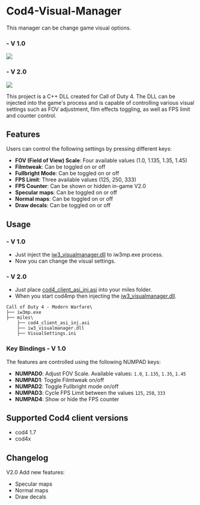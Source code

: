 # Cod4-Visual-Manager
This manager can be change game visual options.

### - V 1.0
![](https://github.com/Istyu/Cod4-Visual-Manager/blob/main/iw3_visual.gif)
### - V 2.0
![](https://github.com/Istyu/Cod4-Visual-Manager/blob/main/iw3_visual2.gif)

This project is a C++ DLL created for Call of Duty 4. The DLL can be injected into the game's process and is capable of controlling various visual settings such as FOV adjustment, film effects toggling, as well as FPS limit and counter control.

## Features

Users can control the following settings by pressing different keys:

- **FOV (Field of View) Scale**: Four available values (1.0, 1.135, 1.35, 1.45)
- **Filmtweak**: Can be toggled on or off
- **Fullbright Mode**: Can be toggled on or off
- **FPS Limit**: Three available values (125, 250, 333)
- **FPS Counter**: Can be shown or hidden in-game
V2.0
- **Specular maps**: Can be toggled on or off
- **Normal maps**: Can be toggled on or off
- **Draw decals**: Can be toggled on or off


## Usage

### - V 1.0
- Just inject the [iw3_visualmanager.dll](https://github.com/Istyu/Cod4-Visual-Manager/releases/download/IW3Visual/iw3_visualmanager.dll) to iw3mp.exe process.
- Now you can change the visual settings.

### - V 2.0
- Just place [cod4_client_asi_inj.asi](https://github.com/Istyu/Cod4-Visual-Manager/releases/download/IW3Visual/cod4_client_asi_inj.asi) into your miles folder. 
- When you start cod4mp then injecting the [iw3_visualmanager.dll](https://github.com/Istyu/Cod4-Visual-Manager/releases/download/IW3Visual/iw3_visualmanager.dll).
```
Call of Duty 4 - Modern Warfare\
├── iw3mp.exe
├── miles\
    ├── cod4_client_asi_inj.asi
    ├── iw3_visualmanager.dll
	├── VisualSettings.ini
```

### Key Bindings - V 1.0

The features are controlled using the following NUMPAD keys:

- **NUMPAD0**: Adjust FOV Scale. Available values: `1.0`, `1.135`, `1.35`, `1.45`
- **NUMPAD1**: Toggle Filmtweak on/off
- **NUMPAD2**: Toggle Fullbright mode on/off
- **NUMPAD3**: Cycle FPS Limit between the values `125`, `250`, `333`
- **NUMPAD4**: Show or hide the FPS counter

## Supported Cod4 client versions
- cod4 1.7
- cod4x

## Changelog
V2.0
Add new features: 
- Specular maps
- Normal maps
- Draw decals
